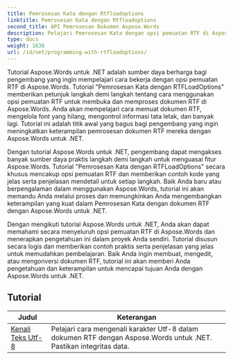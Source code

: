 ```yaml
---
title: Pemrosesan Kata dengan Rtfloadoptions
linktitle: Pemrosesan Kata dengan Rtfloadoptions
second_title: API Pemrosesan Dokumen Aspose.Words
description: Pelajari Pemrosesan Kata dengan opsi pemuatan RTF di Aspose.Words untuk .NET. Pelajari cara memuat dan memanipulasi dokumen RTF menggunakan tutorial langkah demi langkah dan contoh kode C#.
type: docs
weight: 1630
url: /id/net/programming-with-rtfloadoptions/
---
```

Tutorial Aspose.Words untuk .NET adalah sumber daya berharga bagi pengembang yang ingin mempelajari cara bekerja dengan opsi pemuatan RTF di Aspose.Words. Tutorial "Pemrosesan Kata dengan RTFLoadOptions" memberikan petunjuk langkah demi langkah tentang cara menggunakan opsi pemuatan RTF untuk membuka dan memproses dokumen RTF di Aspose.Words. Anda akan mempelajari cara memuat dokumen RTF, mengelola font yang hilang, mengontrol informasi tata letak, dan banyak lagi. Tutorial ini adalah titik awal yang bagus bagi pengembang yang ingin meningkatkan keterampilan pemrosesan dokumen RTF mereka dengan Aspose.Words untuk .NET.

Dengan tutorial Aspose.Words untuk .NET, pengembang dapat mengakses banyak sumber daya praktis langkah demi langkah untuk menguasai fitur Aspose.Words. Tutorial "Pemrosesan Kata dengan RTFLoadOptions" secara khusus mencakup opsi pemuatan RTF dan memberikan contoh kode yang jelas serta penjelasan mendetail untuk setiap langkah. Baik Anda baru atau berpengalaman dalam menggunakan Aspose.Words, tutorial ini akan memandu Anda melalui proses dan memungkinkan Anda mengembangkan keterampilan yang kuat dalam Pemrosesan Kata dengan dokumen RTF dengan Aspose.Words untuk .NET.

Dengan mengikuti tutorial Aspose.Words untuk .NET, Anda akan dapat memahami secara menyeluruh opsi pemuatan RTF di Aspose.Words dan menerapkan pengetahuan ini dalam proyek Anda sendiri. Tutorial disusun secara logis dan memberikan contoh praktis serta penjelasan yang jelas untuk memudahkan pembelajaran. Baik Anda ingin membuat, mengedit, atau mengonversi dokumen RTF, tutorial ini akan memberi Anda pengetahuan dan keterampilan untuk mencapai tujuan Anda dengan Aspose.Words untuk .NET.

 ## Tutorial
| Judul | Keterangan |
| --- | --- |
| [Kenali Teks Utf-8](./recognize-utf8-text/) | Pelajari cara mengenali karakter Utf-8 dalam dokumen RTF dengan Aspose.Words untuk .NET. Pastikan integritas data. |